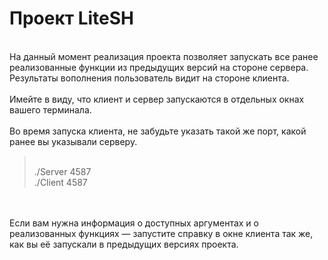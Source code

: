 # Проект LiteSH

<br>На данный момент реализация проекта позволяет запускать все ранее реализованные функции из предыдущих версий на стороне сервера. Результаты вополнения пользователь видит на стороне клиента.
<br>
<br>Имейте в виду, что клиент и сервер запускаются в отдельных окнах вашего терминала. 
<br>
<br>Во время запуска клиента, не забудьте указать такой же порт, какой ранее вы указывали серверу.
<br>
><br>./Server 4587
><br>./Client 4587
<br>
<br>Если вам нужна информация о доступных аргументах и о реализованных функциях — запустите справку в окне клиента так же, как вы её запускали в предыдущих версиях проекта. 
